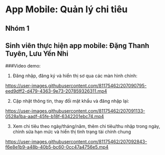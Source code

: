 # App Mobile: Quản lý chi tiêu
## Nhóm 1
## Sinh viên thực hiện app mobile: Đặng Thanh Tuyên, Lưu Yến Nhi 

###Video demo:

1. Đăng nhập, đăng ký và hiển thị sơ qua các màn hình chính:

https://user-images.githubusercontent.com/81175462/207090795-eed9dff2-d479-4363-9e73-207859326311.mp4

2. Cập nhật thông tin, thay đổi mật khẩu và đăng nhập lại:

https://user-images.githubusercontent.com/81175462/207091133-0528a1ba-aadf-45fe-b18f-6342201ebc74.mp4

3. Xem chi tiêu theo ngày/tháng/năm, thêm chi tiêu/thu nhập trong ngày, chỉnh sửa hạn mức và hiển thị tình trạng tài chính chung

https://user-images.githubusercontent.com/81175462/207092843-f6e8e1b9-a48b-40b5-bc60-0cc47a4756e5.mp4

